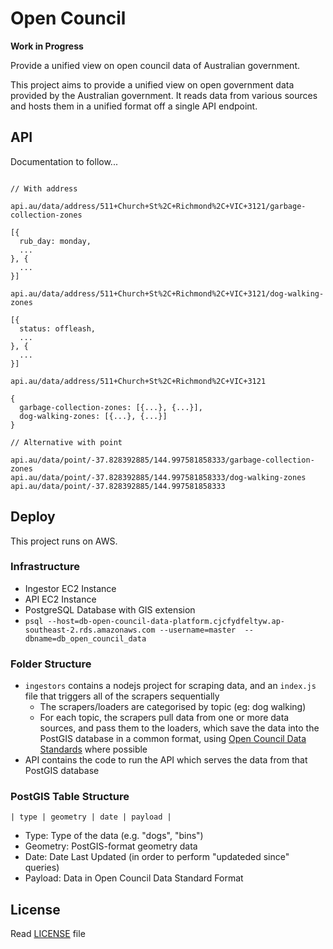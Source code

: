 # Open Council

**Work in Progress**

Provide a unified view on open council data of Australian government.

This project aims to provide a unified view on open government data provided by the Australian government. It reads data from various sources and hosts them in a unified format off a single API endpoint.

## API

Documentation to follow...

```

// With address

api.au/data/address/511+Church+St%2C+Richmond%2C+VIC+3121/garbage-collection-zones

[{
  rub_day: monday,
  ...
}, {
  ...
}]

api.au/data/address/511+Church+St%2C+Richmond%2C+VIC+3121/dog-walking-zones

[{
  status: offleash,
  ...
}, {
  ...
}]

api.au/data/address/511+Church+St%2C+Richmond%2C+VIC+3121

{
  garbage-collection-zones: [{...}, {...}],
  dog-walking-zones: [{...}, {...}]
}

// Alternative with point

api.au/data/point/-37.828392885/144.997581858333/garbage-collection-zones
api.au/data/point/-37.828392885/144.997581858333/dog-walking-zones
api.au/data/point/-37.828392885/144.997581858333

```

## Deploy

This project runs on AWS.

### Infrastructure

- Ingestor EC2 Instance
- API EC2 Instance
- PostgreSQL Database with GIS extension
 - `psql --host=db-open-council-data-platform.cjcfydfeltyw.ap-southeast-2.rds.amazonaws.com --username=master  --dbname=db_open_council_data`

### Folder Structure

- `ingestors` contains a nodejs project for scraping data, and an `index.js` file that triggers all of the scrapers sequentially
  - The scrapers/loaders are categorised by topic (eg: dog walking)
  - For each topic, the scrapers pull data from one or more data sources, and pass them to the loaders, which save the data into the PostGIS database in a common format, using [Open Council Data Standards](http://standards.opencouncildata.org/) where possible
- API contains the code to run the API which serves the data from that PostGIS database

### PostGIS Table Structure

`| type | geometry | date | payload |`

- Type: Type of the data (e.g. "dogs", "bins")
- Geometry: PostGIS-format geometry data
- Date: Date Last Updated (in order to perform "updateded since" queries)
- Payload: Data in Open Council Data Standard Format

## License

Read [LICENSE](LICENSE) file
